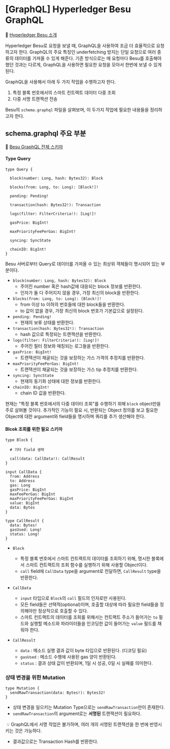 # [GraphQL] Hyperledger Besu GraphQL



:link: [Hyperledger Besu 소개](https://dev-ote.tistory.com/37)



Hyperledger Besu로 요청을 보낼 때, GraphQL을 사용하여 조금 더 효율적으로 요청하고자 한다. GraphQL의 주요 특징인 underfetching 방지는 단일 요청으로 여러 종류의 데이터를 가져올 수 있게 해준다. 기존 방식으로는 매 요청마다 Besu를 호출해야 했던 것과는 다르게, GraphQL을 사용하면 필요한 요청을 모아서 한번에 보낼 수 있게 된다.



GraphQL을 사용해서 아래 두 가지 작업을 수행하고자 한다.

1. 특정 블록 번호에서의 스마트 컨트랙트 데이터 다중 조회 
2. 다중 서명 트랜잭션 전송 

Besu의 `schema.graphql` 파일을 살펴보며, 이 두가지 작업에 필요한 내용들을 정리하고자 한다.



## schema.graphql 주요 부분



:link: [Besu GraphQL 전체 스키마](https://github.com/hyperledger/besu/blob/main/ethereum/api/src/main/resources/schema.graphqls)



#### Type Query

```
type Query {

  block(number: Long, hash: Bytes32): Block

  blocks(from: Long, to: Long): [Block!]!

  pending: Pending!

  transaction(hash: Bytes32!): Transaction

  logs(filter: FilterCriteria!): [Log!]!

  gasPrice: BigInt!

  maxPriorityFeePerGas: BigInt!

  syncing: SyncState

  chainID: BigInt!
}
```

Besu 서버로부터 Query로 데이터를 가져올 수 있는 최상위 객체들이 명시되어 있는 부분이다.

- `block(number: Long, hash: Bytes32): Block`
  - 주어진 number 혹은 hash값에 대응되는 block 정보를 반환한다.
  - 인자가 둘 다 주어지지 않을 경우, 가장 최신의 block을 반환한다.
- `blocks(from: Long, to: Long): [Block!]!`
  - from 이상 to 이하의 번호들에 대한 block들을 반환한다.
  - to 값이 없을 경우, 가장 최신의 block 번호가 기본값으로 설정된다.
- `pending: Pending!`
  - 현재의 보류 상태를 반환한다.
- `transaction(hash: Bytes32!): Transaction`
  - hash 값으로 특정되는 트랜잭션을 반환한다.
- `logs(filter: FilterCriteria!): [Log!]!`
  - 주어진 필터 정보와 매칭되는 로그들을 반환한다.
- `gasPrice: BigInt!`
  - 트랜잭션이 채굴되는 것을 보장하는 가스 가격의 추정치를 반환한다.
- `maxPriorityFeePerGas: BigInt!`
  - 트랜잭션이 채굴되는 것을 보장하는 가스 tip 추정치를 반환한다.
- `syncing: SyncState`
  - 현재의 동기화 상태에 대한 정보를 반환한다.
- `chainID: BigInt!`
  - chain ID 값을 반환한다.



현재는 "특정 블록 번호에서의 다중 데이터 조회"를 수행하기 위해 `block` object만을 주로 살펴볼 것이다. 추가적인 기능이 필요 시, 반환되는 Object 정의를 보고 필요한 Object에 대한 argument와 field들을 명시하며 쿼리를 추가 생산해야 한다.



#### Blcok 조회를 위한 필요 스키마

```
type Block {
  
  # 기타 field 생략 
  
  call(data: CallData!): CallResult
}

input CallData {
  from: Address
  to: Address
  gas: Long
  gasPrice: BigInt
  maxFeePerGas: BigInt
  maxPriorityFeePerGas: BigInt
  value: BigInt
  data: Bytes
}

type CallResult {
  data: Bytes!
  gasUsed: Long!
  status: Long!
}
```

- `Block`
  - 특정 블록 번호에서 스마트 컨트랙트의 데이터를 조회하기 위해, 명시한 블록에서 스마트 컨트랙트의 조회 함수를 실행하기 위해 사용할 Object이다.
  - `call` field에 `CallData` type을 argument로 전달하면, `CallResult` type을 반환한다.
- `CallData`
  - `input` 타입으로 `Block`의 `call` 필드의 인자로만 사용된다.
  - 모든 field들은 선택적(optional)이며, 호출할 대상에 따라 필요한 field들을 정의해야만 정상적으로 호출할 수 있다.
  - 스마트 컨트랙트의 데이터를 조회를 위해서는 컨트랙트 주소가 들어가는 `to` 필드와 실행할 메소드와 파라미터들을 인코딩한 값이 들어가는 `value` 필드를 채워야 한다.

- `CallResult`
  - `data` : 메소드 실행 결과 값이 byte 타입으로 반환된다. (디코딩 필요)
  - `gasUsed` : 메소드 수행에 사용된 gas 양이 반환된다.
  - `status` : 결과 상태 값이 반환되며, 1일 시 성공, 0일 시 실패를 의미한다.



### 상태 변경을 위한 Mutation

```
type Mutation {
  sendRawTransaction(data: Bytes!): Bytes32!
}
```

- 상태 변경을 일으키는 Mutation Type으로는 `sendRawTransaction`만이 존재한다.
- `sendRawTransaction`의 argument로는 **서명된** 트랜잭션이 필요하다.

​	:bulb: GraphQL에서 서명 작업은 불가하며, 여러 개의 서명된 트랜잭션을 한 번에 반영시키는 것은 가능하다.

- 결과값으로는 Transaction Hash를 반환한다.

